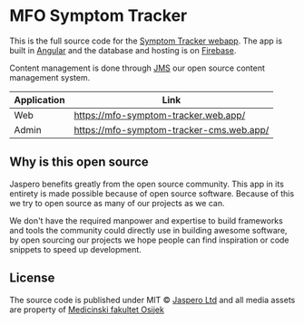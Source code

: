 # MFO Symptom Tracker
This is the full source code for the [Symptom Tracker webapp](https://genos-glyco.com/).
The app is built in [Angular](https://github.com/angular) and the database and hosting is on [Firebase](https://firebase.google.com/). 

Content management is done through [JMS](https://github.com/Jaspero/jms) our open source content management system. 

| Application | Link |
| ---- | ---- |
| Web | https://mfo-symptom-tracker.web.app/ |
| Admin | https://mfo-symptom-tracker-cms.web.app/ |

## Why is this open source 

Jaspero benefits greatly from the open source community. This app in its entirety is made possible because of open source software. Because of this we try to open source as many of our projects as we can. 

We don't have the required manpower and expertise to build frameworks and tools the community could directly use in building awesome software, by open sourcing our projects we hope people can find inspiration or code snippets to speed up development. 

## License 

The source code is published under MIT © [Jaspero Ltd](mailto:info@jaspero.co) and all media assets are property of [Medicinski fakultet Osijek](http://www.mefos.unios.hr/)
